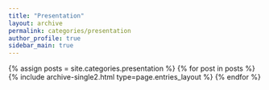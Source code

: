 ```yaml
---
title: "Presentation"
layout: archive
permalink: categories/presentation
author_profile: true
sidebar_main: true
---
```


<!-- 공백이 포함되어 있는 카테고리 이름의 경우 site.categories['a b c'] 이런식으로! -->

{% assign posts = site.categories.presentation %}
{% for post in posts %} {% include archive-single2.html type=page.entries_layout %} {% endfor %}